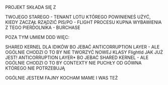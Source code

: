 PROJEKT SKŁADA SIĘ Z

TWOJEGO STAREGO - TENANT
LOTU KTÓREGO POWINIENEŚ UŻYĆ, KIEDY ZACZĄŁ RZĄDZIĆ PIS/PO - FLIGHT
PROCESU KUPNA WYBAWIENIA Z TEGO PIERDOLNIKA - BURCHASE

POZA TYM UMIEM DDD WIĘC:

SHARED KERNEL DLA IDIKÓW BO JEBAĆ ANTICORRUPTION LAYER - ALE OGÓLNIE CHODZI O TO BY NIE TWORZYĆ NOWEJ KLASY FlightId JAK JUŻ JEST!
ANTICORRUPTION LAYER\* BO JEBAĆ SHARED KERNEL - ALE OGÓLNIE CHODZI O TO BY CONTEXTY NIE PUCHŁY OD GÓWNA KTÓREGO NIE POTRZEBUJĄ

OGÓLNIE JESTEM FAJNY
KOCHAM MAME I WAS TEŻ
